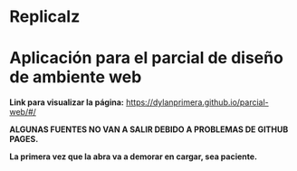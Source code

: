 # Replicalz
# Aplicación para el parcial de diseño de ambiente web
**Link para visualizar la página:** https://dylanprimera.github.io/parcial-web/#/

**ALGUNAS FUENTES NO VAN A SALIR DEBIDO A PROBLEMAS DE GITHUB PAGES.**

**La primera vez que la abra va a demorar en cargar, sea paciente.**

